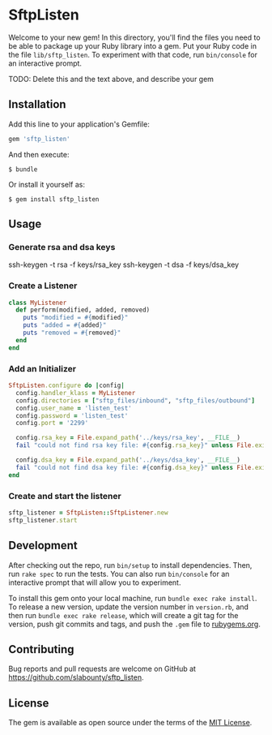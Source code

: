 # SftpListen

Welcome to your new gem! In this directory, you'll find the files you need to be able to package up your Ruby library into a gem. Put your Ruby code in the file `lib/sftp_listen`. To experiment with that code, run `bin/console` for an interactive prompt.

TODO: Delete this and the text above, and describe your gem

## Installation

Add this line to your application's Gemfile:

```ruby
gem 'sftp_listen'
```

And then execute:

    $ bundle

Or install it yourself as:

    $ gem install sftp_listen

## Usage

### Generate rsa and dsa keys
ssh-keygen -t rsa -f keys/rsa_key
ssh-keygen -t dsa -f keys/dsa_key

### Create a Listener
```ruby
class MyListener
  def perform(modified, added, removed)
    puts "modified = #{modified}"
    puts "added = #{added}"
    puts "removed = #{removed}"
  end
end
```

### Add an Initializer
```ruby
SftpListen.configure do |config|
  config.handler_klass = MyListener
  config.directories = ["sftp_files/inbound", "sftp_files/outbound"]
  config.user_name = 'listen_test'
  config.password = 'listen_test'
  config.port = '2299'

  config.rsa_key = File.expand_path('../keys/rsa_key', __FILE__)
  fail "could not find rsa key file: #{config.rsa_key}" unless File.exist?(config.rsa_key)

  config.dsa_key = File.expand_path('../keys/dsa_key', __FILE__)
  fail "could not find dsa key file: #{config.dsa_key}" unless File.exist?(config.dsa_key)
end
```

### Create and start the listener
```ruby
sftp_listener = SftpListen::SftpListener.new
sftp_listener.start
```

## Development

After checking out the repo, run `bin/setup` to install dependencies. Then, run `rake spec` to run the tests. You can also run `bin/console` for an interactive prompt that will allow you to experiment.

To install this gem onto your local machine, run `bundle exec rake install`. To release a new version, update the version number in `version.rb`, and then run `bundle exec rake release`, which will create a git tag for the version, push git commits and tags, and push the `.gem` file to [rubygems.org](https://rubygems.org).

## Contributing

Bug reports and pull requests are welcome on GitHub at https://github.com/slabounty/sftp_listen.


## License

The gem is available as open source under the terms of the [MIT License](http://opensource.org/licenses/MIT).

